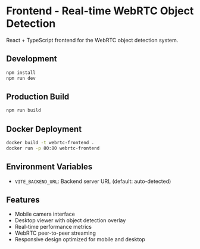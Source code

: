 # Frontend - Real-time WebRTC Object Detection

React + TypeScript frontend for the WebRTC object detection system.

## Development

```bash
npm install
npm run dev
```

## Production Build

```bash
npm run build
```

## Docker Deployment

```bash
docker build -t webrtc-frontend .
docker run -p 80:80 webrtc-frontend
```

## Environment Variables

- `VITE_BACKEND_URL`: Backend server URL (default: auto-detected)

## Features

- Mobile camera interface
- Desktop viewer with object detection overlay
- Real-time performance metrics
- WebRTC peer-to-peer streaming
- Responsive design optimized for mobile and desktop
